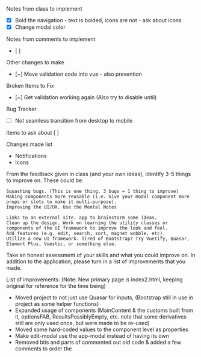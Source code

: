 Notes from class to implement
 - [x] Bold the navigation - text is bolded, icons are not - ask about icons
 - [x] Change modal color

Notes from comments to implement
- [ ] 

Other changes to make
- [~] Move validation code into vue - also prevention

Broken Items to Fix
- [~] Get validation working again (Also try to disable until)

Bug Tracker
- [ ] Not seamless transition from desktop to mobile


Items to ask about
[ ]  


Changes made list

[//]: # (- transition)
- Notifications
- Icons



From the feedback given in class (and your own ideas), identify 3-5 things to improve on. These could be:

    Squashing bugs. (This is one thing. 3 bugs = 1 thing to improve)
    Making components more reusable (i.e. Give your modal component more props or slots to make it multi-purpose).
    Improving the UI/UX. Use the Mental Notes 

    Links to an external site. app to brainstorm some ideas.
    Clean up the design. Work on learning the utility classes or components of the UI framework to improve the look and feel.
    Add features (e.g. edit, search, sort, magnet wobble, etc).
    Utilize a new UI framework. Tired of Bootstrap? Try Vuetify, Quasar, Element Plus, Vuestic, or something else.

Take an honest assessment of your skills and what you could improve on. In addition to the application, please turn in a list of improvements that you made.

List of improvements:
(Note: New primary page is index2.html, keeping original for reference for the time being)

- Moved project to not just use Quasar for inputs, (Bootstrap still in use in project as some helper functions)
- Expanded usage of components (MainContent & the customs built from it, optionsFAB, ResultsPossiblyEmpty, etc. note that some derivatives still are only used once, but were made to be re-used)
- Moved some hard-coded values to the component level as properties
- Make edit-modal use the app-modal instead of having its own
- Removed bits and parts of commented out old code & added a few comments to order the <script>s
- Graphical
  - Added animations to cards (load, hover), navigation icons still jump but now don't immediately go away
  - Changed inventory icon (using a mix now that includes fount awesome) to have a less-ambiguous icon
  - Updated account page to follow the rest of color convention
- Computed list now orders alphabetically by name
- New category creation uses q-inputs similar to the editing version
- Validation is working again and actually prevents submitting when in editing or adding new
  - Notifications now appear when attempting to submit and validation fails
